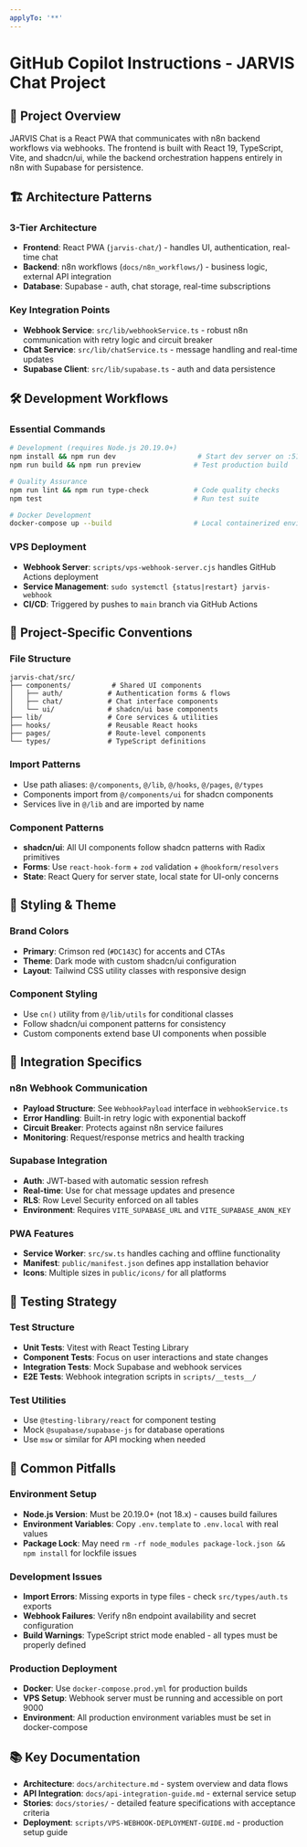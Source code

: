 ```yaml
---
applyTo: '**'
---
```


# GitHub Copilot Instructions - JARVIS Chat Project

## 🎯 Project Overview
JARVIS Chat is a React PWA that communicates with n8n backend workflows via webhooks. The frontend is built with React 19, TypeScript, Vite, and shadcn/ui, while the backend orchestration happens entirely in n8n with Supabase for persistence.

## 🏗️ Architecture Patterns

### 3-Tier Architecture
- **Frontend**: React PWA (`jarvis-chat/`) - handles UI, authentication, real-time chat
- **Backend**: n8n workflows (`docs/n8n_workflows/`) - business logic, external API integration  
- **Database**: Supabase - auth, chat storage, real-time subscriptions

### Key Integration Points
- **Webhook Service**: `src/lib/webhookService.ts` - robust n8n communication with retry logic and circuit breaker
- **Chat Service**: `src/lib/chatService.ts` - message handling and real-time updates
- **Supabase Client**: `src/lib/supabase.ts` - auth and data persistence

## 🛠️ Development Workflows

### Essential Commands
```bash
# Development (requires Node.js 20.19.0+)
npm install && npm run dev                    # Start dev server on :5173
npm run build && npm run preview             # Test production build

# Quality Assurance  
npm run lint && npm run type-check           # Code quality checks
npm test                                     # Run test suite

# Docker Development
docker-compose up --build                    # Local containerized environment
```

### VPS Deployment
- **Webhook Server**: `scripts/vps-webhook-server.cjs` handles GitHub Actions deployment
- **Service Management**: `sudo systemctl {status|restart} jarvis-webhook`
- **CI/CD**: Triggered by pushes to `main` branch via GitHub Actions

## 📁 Project-Specific Conventions

### File Structure
```
jarvis-chat/src/
├── components/          # Shared UI components
│   ├── auth/           # Authentication forms & flows
│   ├── chat/           # Chat interface components  
│   └── ui/             # shadcn/ui base components
├── lib/                # Core services & utilities
├── hooks/              # Reusable React hooks
├── pages/              # Route-level components
└── types/              # TypeScript definitions
```

### Import Patterns
- Use path aliases: `@/components`, `@/lib`, `@/hooks`, `@/pages`, `@/types`
- Components import from `@/components/ui` for shadcn components
- Services live in `@/lib` and are imported by name

### Component Patterns
- **shadcn/ui**: All UI components follow shadcn patterns with Radix primitives
- **Forms**: Use `react-hook-form` + `zod` validation + `@hookform/resolvers`
- **State**: React Query for server state, local state for UI-only concerns

## 🎨 Styling & Theme

### Brand Colors
- **Primary**: Crimson red (`#DC143C`) for accents and CTAs
- **Theme**: Dark mode with custom shadcn/ui configuration
- **Layout**: Tailwind CSS utility classes with responsive design

### Component Styling
- Use `cn()` utility from `@/lib/utils` for conditional classes
- Follow shadcn/ui component patterns for consistency
- Custom components extend base UI components when possible

## 🔌 Integration Specifics

### n8n Webhook Communication
- **Payload Structure**: See `WebhookPayload` interface in `webhookService.ts`
- **Error Handling**: Built-in retry logic with exponential backoff
- **Circuit Breaker**: Protects against n8n service failures
- **Monitoring**: Request/response metrics and health tracking

### Supabase Integration
- **Auth**: JWT-based with automatic session refresh
- **Real-time**: Use for chat message updates and presence
- **RLS**: Row Level Security enforced on all tables
- **Environment**: Requires `VITE_SUPABASE_URL` and `VITE_SUPABASE_ANON_KEY`

### PWA Features
- **Service Worker**: `src/sw.ts` handles caching and offline functionality
- **Manifest**: `public/manifest.json` defines app installation behavior
- **Icons**: Multiple sizes in `public/icons/` for all platforms

## 🧪 Testing Strategy

### Test Structure
- **Unit Tests**: Vitest with React Testing Library
- **Component Tests**: Focus on user interactions and state changes
- **Integration Tests**: Mock Supabase and webhook services
- **E2E Tests**: Webhook integration scripts in `scripts/__tests__/`

### Test Utilities
- Use `@testing-library/react` for component testing
- Mock `@supabase/supabase-js` for database operations
- Use `msw` or similar for API mocking when needed

## 🚨 Common Pitfalls

### Environment Setup
- **Node.js Version**: Must be 20.19.0+ (not 18.x) - causes build failures
- **Environment Variables**: Copy `.env.template` to `.env.local` with real values
- **Package Lock**: May need `rm -rf node_modules package-lock.json && npm install` for lockfile issues

### Development Issues
- **Import Errors**: Missing exports in type files - check `src/types/auth.ts` exports
- **Webhook Failures**: Verify n8n endpoint availability and secret configuration
- **Build Warnings**: TypeScript strict mode enabled - all types must be properly defined

### Production Deployment
- **Docker**: Use `docker-compose.prod.yml` for production builds
- **VPS Setup**: Webhook server must be running and accessible on port 9000
- **Environment**: All production environment variables must be set in docker-compose

## 📚 Key Documentation
- **Architecture**: `docs/architecture.md` - system overview and data flows
- **API Integration**: `docs/api-integration-guide.md` - external service setup
- **Stories**: `docs/stories/` - detailed feature specifications with acceptance criteria
- **Deployment**: `scripts/VPS-WEBHOOK-DEPLOYMENT-GUIDE.md` - production setup guide